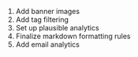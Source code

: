 1) Add banner images
2) Add tag filtering
3) Set up plausible analytics
4) Finalize markdown formatting rules
5) Add email analytics
